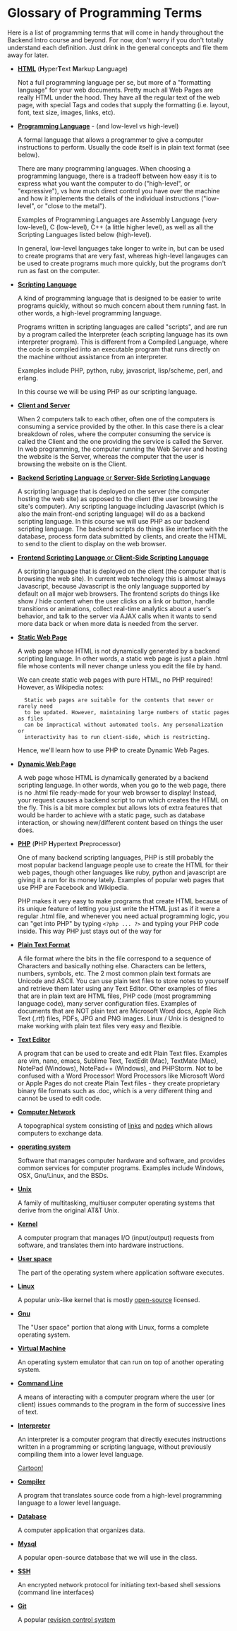 Glossary of Programming Terms
=============================

Here is a list of programming terms that will come in handy
throughout the Backend Intro course and beyond.  For now,
don't worry if you don't totally understand each definition.
Just drink in the general concepts and file them away for later.  

* **[HTML](https://en.wikipedia.org/wiki/HTML)** (**H**yper**T**ext **M**arkup **L**anguage)

    Not a full programming language per se, but more of a "formatting language"
    for your web documents.  Pretty much all Web Pages are really HTML
    under the hood.  They have all the regular text of the web page,
    with special Tags and codes that supply the formatting (i.e. layout,
    font, text size, images, links, etc).

* **[Programming Language](https://en.wikipedia.org/wiki/Programming_language)** - (and low-level vs high-level)

    A formal language that allows a programmer to give a computer instructions to perform.
    Usually the code itself is in plain text format (see below).

    There are many programming languages.  When choosing a programming language, there is a
    tradeoff between how easy it is to express what you want the computer to do ("high-level",
    or "expressive"), vs how much direct control you have over the machine and how it
    implements the details of the individual instructions ("low-level", or "close to the metal").

    Examples of Programming Languages are Assembly Language (very low-level), C (low-level),
    C++ (a little higher level), as well as all the Scripting Languages listed below (high-level).

    In general, low-level languages take longer to write in, but can be used to create programs
    that are very fast, whereas high-level langauges can be used to create programs much more
    quickly, but the programs don't run as fast on the computer.

* **[Scripting Language](https://en.wikipedia.org/wiki/Scripting_language)**

    A kind of programming language that is designed to be easier to write programs quickly, without
    so much concern about them running fast.  In other words, a high-level programming language.

    Programs written in scripting languages are called "scripts", and are run by a program called
    the Interpreter (each scripting language has its own interpreter program).  This is different
    from a Compiled Language, where the code is compiled into an executable program that runs
    directly on the machine without assistance from an interpreter.

    Examples include PHP, python, ruby, javascript, lisp/scheme, perl, and erlang.

    In this course we will be using PHP as our scripting language.

* **[Client and Server](https://en.wikipedia.org/wiki/Client%E2%80%93server_model)**

    When 2 computers talk to each other, often one of the computers is consuming a service
    provided by the other.  In this case there is a clear breakdown of roles, where the computer
    consuming the service is called the Client and the one providing the service is called the Server.
    In web programming, the computer running the Web Server and hosting the website is the Server,
    whereas the computer that the user is browsing the website on is the Client.

* [**Backend Scripting Language** or **Server-Side Scripting Language**](https://en.wikipedia.org/wiki/Server-side_scripting)

    A scripting language that is deployed on the server (the computer hosting the web site)
    as opposed to the client (the user browsing the site's computer).  Any scripting language
    including Javascript (which is also the main front-end scripting language) will do as a
    backend scripting language.  In this course we will use PHP as our backend scripting language.
    The backend scripts do things like interface with the database, process form data submitted
    by clients, and create the HTML to send to the client to display on the web browser.

* [**Frontend Scripting Language** or **Client-Side Scripting Language**](https://en.wikipedia.org/wiki/Client-side_scripting)

    A scripting language that is deployed on the client (the computer that is browsing the web
    site).  In current web technology this is almost always Javascript, because Javascript
    is the only language supported by default on all major web browsers.  The frontend scripts
    do things like show / hide content when the user clicks on a link or button, handle transitions
    or animations, collect real-time analytics about a user's behavior, and talk to the server via
    AJAX calls when it wants to send more data back or when more data is needed from the server.
    

* **[Static Web Page](https://en.wikipedia.org/wiki/Static_web_page)**

    A web page whose HTML is not dynamically generated by a backend scripting language.  In other
    words, a static web page is just a plain .html file whose contents will never change unless you
    edit the file by hand.

    We can create static web pages with pure HTML, no PHP required!  However, as Wikipedia notes:

        Static web pages are suitable for the contents that never or rarely need
        to be updated. However, maintaining large numbers of static pages as files
        can be impractical without automated tools. Any personalization or
        interactivity has to run client-side, which is restricting.

    Hence, we'll learn how to use PHP to create Dynamic Web Pages.


* **[Dynamic Web Page](https://en.wikipedia.org/wiki/Dynamic_web_page)**

    A web page whose HTML is dynamically generated by a backend scripting language.  In other words,
    when you go to the web page, there is no .html file ready-made for your web browser to display!
    Instead, your request causes a backend script to run which creates the HTML on the fly.  This
    is a bit more complex but allows lots of extra features that would be harder to achieve with
    a static page, such as database interaction, or showing new/different content based on things
    the user does.


* [**PHP**](https://en.wikipedia.org/wiki/PHP) (**P**HP **H**ypertext **P**reprocessor)

    One of many backend scripting languages, PHP is still probably the most popular backend language
    people use to create the HTML for their web pages, though other languages like ruby, python
    and javascript are giving it a run for its money lately.  Examples of popular web pages that use
    PHP are Facebook and Wikipedia.

    PHP makes it very easy to make programs that create HTML because of its unique feature of letting
    you just write the HTML just as if it were a regular .html file, and whenever you need actual
    programming logic, you can "get into PHP" by typing `<?php ... ?>` and typing your PHP code inside.
    This way PHP just stays out of the way for 

* [**Plain Text Format**](https://en.wikipedia.org/wiki/Plain_text)

    A file format where the bits in the file correspond to a sequence of Characters and basically
    nothing else.  Characters can be letters, numbers, symbols, etc.  The 2 most common plain text
    formats are Unicode and ASCII.  You can use plain text files to store notes to yourself and
    retrieve them later using any Text Editor.  Other examples of files that are in plain text are
    HTML files, PHP code (most programming language code), many server configuration files.
    Examples of documents that are NOT plain text are Microsoft Word docs, Apple Rich Text (.rtf)
    files, PDFs, JPG and PNG images.  Linux / Unix is designed to make working with plain text files
    very easy and flexible.

* [**Text Editor**](https://en.wikipedia.org/wiki/Text_editor)

    A program that can be used to create and edit Plain Text files.  Examples are vim, nano, emacs,
    Sublime Text, TextEdit (Mac), TextMate (Mac), NotePad (Windows), NotePad++ (Windows), and PHPStorm.
    Not to be confused with a Word Processor!  Word Processors like Microsoft Word or Apple Pages
    do not create Plain Text files - they create proprietary binary file formats such as .doc, which
    is a very different thing and cannot be used to edit code.

* [**Computer Network**](https://en.wikipedia.org/wiki/Computer_network)

    A topographical system consisting of [links](https://en.wikipedia.org/wiki/Data_link) and [nodes](https://en.wikipedia.org/wiki/Node_(networking)) which allows computers to exchange data.
    
* [**operating system**](https://en.wikipedia.org/wiki/Operating_system)

    Software that manages computer hardware and software, and provides common services for computer programs. Examples include Windows, OSX, Gnu/Linux, and the BSDs.

* [**Unix**](https://en.wikipedia.org/wiki/Unix)

    A family of multitasking, multiuser computer operating systems that derive from the original AT&T Unix.

* [**Kernel**](https://en.wikipedia.org/wiki/Kernel_(operating_system))

    A computer program that manages I/O (input/output) requests from software, and translates them into hardware instructions.

* [**User space**](https://en.wikipedia.org/wiki/User_space)

    The part of the operating system where application software executes.

* [**Linux**](https://en.wikipedia.org/wiki/Linux)

    A popular unix-like kernel that is mostly [open-source](https://en.wikipedia.org/wiki/Open_source) licensed. 
    
* [**Gnu**](https://en.wikipedia.org/wiki/GNU)

    The "User space" portion that along with Linux, forms a complete operating system.
    
* [**Virtual Machine**](https://en.wikipedia.org/wiki/Virtual_machine)
    
    An operating system emulator that can run on top of another operating system.

* [**Command Line**](https://en.wikipedia.org/wiki/Command-line_interface)

    A means of interacting with a computer program where the user (or client) issues commands to the program in the form of successive lines of text.
    
* [**Interpreter**](https://en.wikipedia.org/wiki/Interpreter_(computing))

    An interpreter is a computer program that directly executes instructions written in a programming or scripting language, without previously compiling them into a lower level language.

    [Cartoon!](https://www.youtube.com/watch?v=_C5AHaS1mOA)
    
* [**Compiler**](https://en.wikipedia.org/wiki/Compiler)
 
    A program that translates source code from a high-level programming language to a lower level language.

* [**Database**](https://en.wikipedia.org/wiki/Database)
    
    A computer application that organizes data.

* [**Mysql**](https://en.wikipedia.org/wiki/MySQL)

    A popular open-source database that we will use in the class.
    
* [**SSH**](https://en.wikipedia.org/wiki/Secure_Shell)

    An encrypted network protocol for initiating text-based shell sessions (command line interfaces)
    
* [**Git**](https://en.wikipedia.org/wiki/Git_(software))

    A popular [revision control system](https://en.wikipedia.org/wiki/Distributed_version_control)
